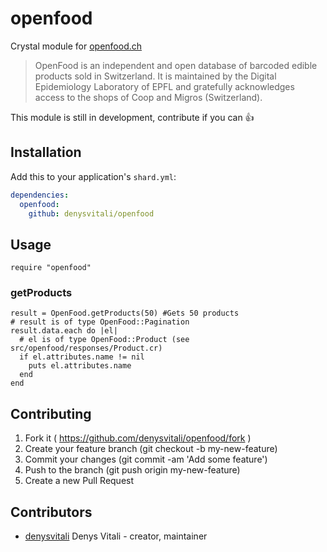 # openfood

Crystal module for [openfood.ch](https://www.openfood.ch/)  

>OpenFood is an independent and open database of barcoded edible products sold in Switzerland. It is maintained by the Digital Epidemiology Laboratory of EPFL and gratefully acknowledges access to the shops of Coop and Migros (Switzerland).

This module is still in development, contribute if you can :+1:

## Installation

Add this to your application's `shard.yml`:

```yaml
dependencies:
  openfood:
    github: denysvitali/openfood
```

## Usage

```crystal
require "openfood"
```

### getProducts
```crystal
result = OpenFood.getProducts(50) #Gets 50 products
# result is of type OpenFood::Pagination
result.data.each do |el|
  # el is of type OpenFood::Product (see src/openfood/responses/Product.cr)
  if el.attributes.name != nil
    puts el.attributes.name
  end
end
```


## Contributing

1. Fork it ( https://github.com/denysvitali/openfood/fork )
2. Create your feature branch (git checkout -b my-new-feature)
3. Commit your changes (git commit -am 'Add some feature')
4. Push to the branch (git push origin my-new-feature)
5. Create a new Pull Request

## Contributors

- [denysvitali](https://github.com/denysvitali) Denys Vitali - creator, maintainer
